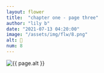 ```yaml
---
layout: flower
title:  "chapter one - page three"
author: "lily b"
date: "2021-07-13 04:20:00"
image: "/assets/img/flw/8.png"
alt: 🌼
num: 8
---
```


<picture>
    <source media="all and (orientation: landscape)" srcset="{{ site.baseurl }}{{ page.image }}">
    <img src="{{ site.baseurl }}{{ page.image }}" alt="{{ page.alt }}">
</picture>
